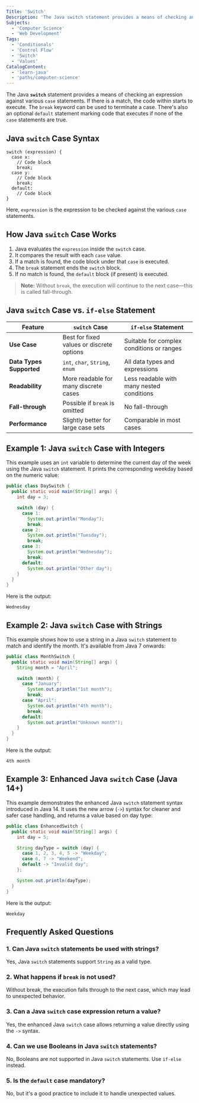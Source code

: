 ```yaml
---
Title: 'Switch'
Description: 'The Java switch statement provides a means of checking an expression against various case statements.'
Subjects:
  - 'Computer Science'
  - 'Web Development'
Tags:
  - 'Conditionals'
  - 'Control Flow'
  - 'Switch'
  - 'Values'
CatalogContent:
  - 'learn-java'
  - 'paths/computer-science'
---
```


The Java **`switch`** statement provides a means of checking an expression against various `case` statements. If there is a match, the code within starts to execute. The `break` keyword can be used to terminate a case. There's also an optional `default` statement marking code that executes if none of the `case` statements are true.

## Java `switch` Case Syntax

```pseudo
switch (expression) {
  case x:
    // Code block
    break;
  case y:
    // Code block
    break;
  default:
    // Code block
}
```

Here, `expression` is the expression to be checked against the various `case` statements.

## How Java `switch` Case Works

1. Java evaluates the `expression` inside the `switch` case.
2. It compares the result with each `case` value.
3. If a match is found, the code block under that `case` is executed.
4. The `break` statement ends the `switch` block.
5. If no match is found, the `default` block (if present) is executed.

> **Note:** Without `break`, the execution will continue to the next case—this is called fall-through.

## Java `switch` Case vs. `if-else` Statement

| Feature                  | `switch` Case                             | `if-else` Statement                       |
| ------------------------ | ----------------------------------------- | ----------------------------------------- |
| **Use Case**             | Best for fixed values or discrete options | Suitable for complex conditions or ranges |
| **Data Types Supported** | `int`, `char`, `String`, `enum`           | All data types and expressions            |
| **Readability**          | More readable for many discrete cases     | Less readable with many nested conditions |
| **Fall-through**         | Possible if `break` is omitted            | No fall-through                           |
| **Performance**          | Slightly better for large case sets       | Comparable in most cases                  |

## Example 1: Java `switch` Case with Integers

This example uses an `int` variable to determine the current day of the week using the Java `switch` statement. It prints the corresponding weekday based on the numeric value:

```java
public class DaySwitch {
  public static void main(String[] args) {
    int day = 3;

    switch (day) {
      case 1:
        System.out.println("Monday");
        break;
      case 2:
        System.out.println("Tuesday");
        break;
      case 3:
        System.out.println("Wednesday");
        break;
      default:
        System.out.println("Other day");
    }
  }
}
```

Here is the output:

```shell
Wednesday
```

## Example 2: Java `switch` Case with Strings

This example shows how to use a string in a Java `switch` statement to match and identify the month. It's available from Java 7 onwards:

```java
public class MonthSwitch {
  public static void main(String[] args) {
    String month = "April";

    switch (month) {
      case "January":
        System.out.println("1st month");
        break;
      case "April":
        System.out.println("4th month");
        break;
      default:
        System.out.println("Unknown month");
    }
  }
}
```

Here is the output:

```shell
4th month
```

## Example 3: Enhanced Java `switch` Case (Java 14+)

This example demonstrates the enhanced Java `switch` statement syntax introduced in Java 14. It uses the new arrow (`->`) syntax for cleaner and safer case handling, and returns a value based on day type:

```java
public class EnhancedSwitch {
  public static void main(String[] args) {
    int day = 5;

    String dayType = switch (day) {
      case 1, 2, 3, 4, 5 -> "Weekday";
      case 6, 7 -> "Weekend";
      default -> "Invalid day";
    };

    System.out.println(dayType);
  }
}
```

Here is the output:

```shell
Weekday
```

## Frequently Asked Questions

### 1. Can Java `switch` statements be used with strings?

Yes, Java `switch` statements support `String` as a valid type.

### 2. What happens if `break` is not used?

Without break, the execution falls through to the next case, which may lead to unexpected behavior.

### 3. Can a Java `switch` case expression return a value?

Yes, the enhanced Java `switch` case allows returning a value directly using the `->` syntax.

### 4. Can we use Booleans in Java `switch` statements?

No, Booleans are not supported in Java `switch` statements. Use `if-else` instead.

### 5. Is the `default` case mandatory?

No, but it's a good practice to include it to handle unexpected values.
